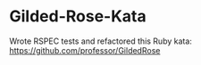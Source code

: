 # Gilded-Rose-Kata

Wrote RSPEC tests and refactored this Ruby kata:
https://github.com/professor/GildedRose
